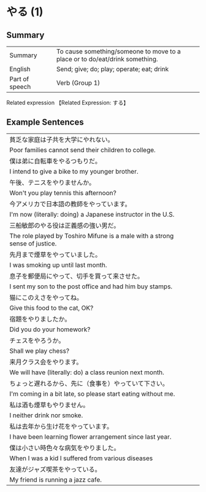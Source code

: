 # やる (1)

## Summary

<table><tr>   <td>Summary<td>   <td>To cause something/someone to move to a place or to do/eat/drink something.</td><tr><tr>   <td>English<td>   <td>Send; give; do; play; operate; eat; drink</td><tr><tr>   <td>Part of speech<td>   <td>Verb (Group 1)</td><tr></table><tr>   <td>Related expression<td>   <td>【Related Expression: する】</td><tr></table></table>

## Example Sentences

<table><tr><td>貧乏な家庭は子共を大学にやれない。<td><tr><tr><td>Poor families cannot send their children to college.<td><tr><tr><td>僕は弟に自転車をやるつもりだ。<td><tr><tr><td>I intend to give a bike to my younger brother.<td><tr><tr><td>午後、テニスをやりませんか。<td><tr><tr><td>Won't you play tennis this afternoon?<td><tr><tr><td>今アメリカで日本語の教師をやっています。<td><tr><tr><td>I'm now (literally: doing) a Japanese instructor in the U.S.<td><tr><tr><td>三船敏郎のやる役は正義感の強い男だ。<td><tr><tr><td>The role played by Toshiro Mifune is a male with a strong sense of justice.<td><tr><tr><td>先月まで煙草をやっていました。<td><tr><tr><td>I was smoking up until last month.<td><tr><tr><td>息子を郵便局にやって、切手を買って来させた。<td><tr><tr><td>I sent my son to the post office and had him buy stamps.<td><tr><tr><td>猫にこのえさをやってね。<td><tr><tr><td>Give this food to the cat, OK?<td><tr><tr><td>宿題をやりましたか。<td><tr><tr><td>Did you do your homework?<td><tr><tr><td>チェスをやろうか。<td><tr><tr><td>Shall we play chess?<td><tr><tr><td>来月クラス会をやります。<td><tr><tr><td>We will have (literally: do) a class reunion next month.<td><tr><tr><td>ちょっと遅れるから、先に（食事を）やっていて下さい。<td><tr><tr><td>I'm coming in a bit late, so please start eating without me.<td><tr><tr><td>私は酒も煙草もやりません。<td><tr><tr><td>I neither drink nor smoke.<td><tr><tr><td>私は去年から生け花をやっています。<td><tr><tr><td>I have been learning flower arrangement since last year.<td><tr><tr><td>僕は小さい時色々な病気をやりました。<td><tr><tr><td>When I was a kid I suffered from various diseases<td><tr><tr><td>友達がジャズ喫茶をやっている。<td><tr><tr><td>My friend is running a jazz cafe.<td><tr></table>

